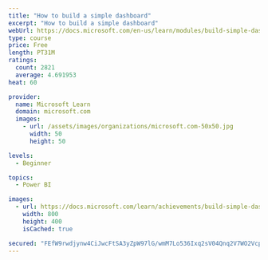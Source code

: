 ```yaml
---
title: "How to build a simple dashboard"
excerpt: "How to build a simple dashboard"
webUrl: https://docs.microsoft.com/en-us/learn/modules/build-simple-dashboard/
type: course
price: Free
length: PT31M
ratings:
  count: 2821
  average: 4.691953
heat: 60

provider:
  name: Microsoft Learn
  domain: microsoft.com
  images:
    - url: /assets/images/organizations/microsoft.com-50x50.jpg
      width: 50
      height: 50

levels:
  - Beginner

topics:
  - Power BI

images:
  - url: https://docs.microsoft.com/learn/achievements/build-simple-dashboard-social.png
    width: 800
    height: 400
    isCached: true

secured: "FEfW9rwdjynw4CiJwcFtSA3yZpW97lG/wmM7Lo536Ixq2sV04Qnq2V7WO2Vcp88TPhd1wfhq1gIT/pM5g1v3ytFSlvnvszg2FVGe+fQxggnfrxR4L+YHqzR3skefq9xnR68NWVToZpbC2SeSx8T89xyiWyTBSBPtbz09oUfmLzwK5makc4C+psJdtkRm271DpY4vmrKiZAOlVYfLclsc8xapFQCZQkVh4nOk+Vcxfb3IrLC1KCdokykMV1Y53FLDUvgkzqa+2JhB59c8e+i5RteVj/Zi6+ueUZJbOpv3lD3qg1404r5P4lk1jDSpmbIuehqMSEJySI0w/juj1dMAMMKw+TaQ9DDXbRgamNVHT6ooxwWCAtUiSvQc1DfqzKFnObY3zGR0e14LL7vBtyDBBzLgidF8TC/14i6aAV89Sx8=;AYlHLAz2sSoOkVr7WXQQlQ=="
---
```


